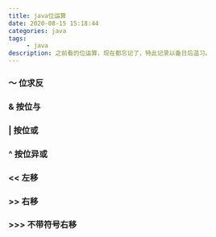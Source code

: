 ```yaml
---
title: java位运算
date: 2020-08-15 15:18:44
categories: java
tags:
     - java
description: 之前看的位运算，现在都忘记了，特此记录以备日后温习。
---
```



### ～  位求反

### &  按位与

### |  按位或

### ^  按位异或

### <<  左移

### >>  右移

### >>>  不带符号右移



